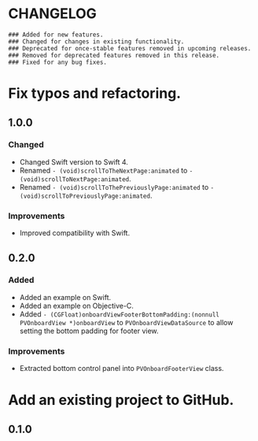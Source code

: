 # CHANGELOG

```
### Added for new features.
### Changed for changes in existing functionality.
### Deprecated for once-stable features removed in upcoming releases.
### Removed for deprecated features removed in this release.
### Fixed for any bug fixes.
```

# Fix typos and refactoring.

## 1.0.0

### Changed
- Changed Swift version to Swift 4.
- Renamed ```- (void)scrollToTheNextPage:animated``` to ```- (void)scrollToNextPage:animated```.
- Renamed ```- (void)scrollToThePreviouslyPage:animated``` to ```- (void)scrollToPreviouslyPage:animated```.

### Improvements
- Improved compatibility with Swift.

## 0.2.0

### Added
- Added an example on Swift.
- Added an example on Objective-C.
- Added ```- (CGFloat)onboardViewFooterBottomPadding:(nonnull PVOnboardView *)onboardView``` to ```PVOnboardViewDataSource``` to allow setting the bottom padding for footer view.

### Improvements
- Extracted bottom control panel into ```PVOnboardFooterView``` class.

# Add an existing project to GitHub.

## 0.1.0
